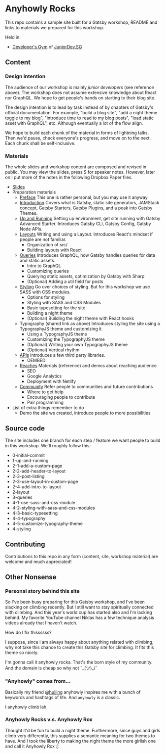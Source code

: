 # Anyhowly Rocks

This repo contains a sample site built for a Gatsby workshop, README and links to materials we prepared for this workshop.

Held in:

- [Developer's Gym](https://www.meetup.com/Junior-Developers-Singapore/events/260595440/) of [JuniorDev.SG](http://juniordev.sg/)

## Content

### Design intention

The audience of our workshop is mainly _junior developers_ (see reference above). The workshop does not assume extensive knowledge about React nor GraphQL. We hope to get people's hands on starting to their blog site.

The design intention is to lead by task instead of by chapters of Gatsby's official documentation. For example, "build a blog site", "add a night theme toggle to my blog", "introduce time to read to my blog posts", "load static asset with GraphQL", etc. Although eventually a lot of the flow align.

We hope to build each chunk of the material in forms of lightning talks. Then we'd pause, check everyone's progress, and move on to the next. Each chunk shall be self-inclusive.

### Materials

The whole slides and workshop content are composed and revised in public. You may view the slides, press S for speaker notes. However, later on I put more of the notes in the following Dropbox Paper files.

- [Slides](https://speak.wgao19.cc/slides/1904-gatsby-developers-gym/)
- Preparation materials
  - [Preface](https://paper.dropbox.com/doc/0-Preface-v0jdJCn9wOCRd5t2CK7r1) This one is rather personal, but you may use it anyway
  - [Introduction](https://paper.dropbox.com/doc/1-Intro-lKrNqMpV6PTg3nkfxM54K) Covers what is Gatsby, static site generators, JAMStack concept, Gatsby Starters, Gatsby Plugins, and a peak into Gatsby Themes.
  - [Up and Running](https://paper.dropbox.com/doc/2-Up-and-Running-oLi0QWOcOZWE4oFDfZaO3) Setting up environment, get site running with Gatsby Advanced Starter. Introduces Gatsby CLI, Gatsby Config, Gatsby Node APIs.
  - [Layouts](https://paper.dropbox.com/doc/3-Layouts-BEGMcrHWBK2gWH2yXKOHT) Writing and using a Layout. Introduces React's mindset if people are not familiar.
    - Organization of src/
    - Building layouts with React
  - [Queries](https://paper.dropbox.com/doc/5-Source-Plugins-Querying-Data--Ab2fVQd~_Ie8YArFDfchk2tNAg-ForaftoXNcolI1GJT7qCR) Introduces GraphQL, how Gatsby handles queries for data and static assets.
    - Intro to GraphQL
    - Customizing queries
    - Querying static assets, optimization by Gatsby with Sharp
    - (Optional) Adding a util field for posts
  - [Styling](https://paper.dropbox.com/doc/6-Styling-EsJA2ivqkXpQK1nAnIpbj) Go over choices of styling. But for this workshop we use SASS with CSS modules.
    - Options for styling
    - Styling with SASS and CSS Modules
    - Basic typesetting for the site
    - Building a night theme
    - (Optional) Building the night theme with React hooks
  - Typography (shared link as above) Introduces styling the site using a TypographyJS theme and customizing it.
    - Using a TypographyJS theme
    - Customizing the TypographyJS theme
    - (Optional) Writing your own TypographyJS theme
    - (Optional) Vertical rhythm
  - [APIs](https://paper.dropbox.com/doc/7-Plugging-In-Third-Party-Services--Ab3uzISdkbt3IL5uKNbVg2b2Ag-4m0smdgjiMo2ds4HleEFR) Introduces a few third party libraries.
    - OEMBED
  - [Reaches](https://paper.dropbox.com/doc/8-Reaches--Ab1A0DzsH_I6go1RBBS~oLgDAg-TPVbRpQw4Wzc3RnwntnEx) Materials (reference) and demos about reaching audience
    - SEO
    - Google Analytics
    - Deployment with Netlify
  - [Community](https://paper.dropbox.com/doc/9-Beyond-uS1naclfctO26V0ICpwyE) Refer people to communities and future contributions
    - Where to get help
    - Encouraging people to contribute
    - Pair programming
- List of extra things remember to do
  - Demo the site we created, introduce people to more possibilities

## Source code

The site includes one branch for each step / feature we want people to build in this workshop. We'll roughly follow this:

- 0-initial-commit
- 1-up-and-running
- 2-1-add-a-custom-page
- 2-2-add-header-to-layout
- 2-3-post-listing
- 2-3-use-layout-in-custom-page
- 2-4-add-intro-to-layout
- 2-layout
- 3-queries
- 4-1-use-sass-and-css-module
- 4-2-styling-with-sass-and-css-modules
- 4-3-basic-typesetting
- 4-4-typography
- 4-5-customize-typography-theme
- 4-styling

## Contributing

Contributions to this repo in any form (content, site, workshop material) are welcome and much appreciated!

## Other Nonsense

### Personal story behind this site

So I've been busy preparing for this Gatsby workshop, and I've been slacking on climbing recently. But I still want to stay spiritually connected with climbing. And this year's world cup has started also and I'm lacking behind. My favorite YouTube channel Niklas has a few technique analysis videos already that I haven't watch.

How do I fix thissssss?

I suppose, since I am always happy about anything related with climbing, why not take this chance to create this Gatsby site for climbing. It fits this theme so nicely.

I'm gonna call it anyhowly rocks. That's the born style of my community. And the domain is cheap so why not ¯\_(ツ)\_/¯

### "Anyhowly" comes from...

Basically my friend [@huijing](https://github.com/huijing) anyhowly inspires me with a bunch of keywords and hashtags of life. And `anyhowly` is a classic.

I anyhowly climb lah.

### Anyhowly Rocks v.s. Anyhowly Rox

Thought it'd be fun to build a night theme. Furthermore, since guys and girls climb very differently, this supplies a semantic meaning for two themes to have. And I took the liberty to making the night theme the more girlish one and call it Anyhowly Rox :]
